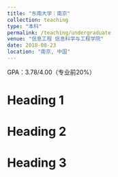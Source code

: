 ```yaml
---
title: "东南大学｜南京"
collection: teaching
type: "本科"
permalink: /teaching/undergraduate
venue: "信息工程 信息科学与工程学院"
date: 2018-08-23
location: "南京, 中国"
---
```


GPA：3.78/4.00（专业前20%）

Heading 1
======

Heading 2
======

Heading 3
======
